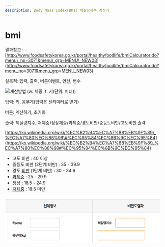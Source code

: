 ```yaml
---
description: Body Mass Index(BMI) 체질량지수 계산기
---
```


# bmi

결과참고 : [http://www.foodsafetykorea.go.kr/portal/healthyfoodlife/bmiCalcurator.do?menu\_no=3071&menu\_grp=MENU\_NEW03](http://www.foodsafetykorea.go.kr/portal/healthyfoodlife/bmiCalcurator.do?menu_no=3071&menu_grp=MENU_NEW03) 

실목적: 입력, 출력, 버튼이벤트, 연산, 변수 



![&#xACC4;&#xC0B0;&#xBC29;&#xBC95; \(w: &#xCCB4;&#xC911;, t: &#xD0A4;\(&#xB2E8;&#xC704;: &#xBBF8;&#xD130;\)\) ](https://wikimedia.org/api/rest_v1/media/math/render/svg/d35fa23e7874276c479fa6aef621c135be81af2c)



입력: 키, 몸무게\(입력은 센티미터로 받기\)  

버튼: 계산하기, 초기화 

출력: 체질량지수, 저체중/정상체중/과체중/경도비만/중등도비만/고도비만 출력 

[https://ko.wikipedia.org/wiki/%EC%B2%B4%EC%A7%88%EB%9F%89\_%EC%A7%80%EC%88%98\#%EC%95%84%EC%8B%9C%EC%95%84](https://ko.wikipedia.org/wiki/%EC%B2%B4%EC%A7%88%EB%9F%89_%EC%A7%80%EC%88%98#%EC%95%84%EC%8B%9C%EC%95%84)

* 고도 비만 : 40 이상
* 중등도 비만 \(2단계 비만\) : 35 - 39.9
* 경도 [비만](https://ko.wikipedia.org/wiki/%EB%B9%84%EB%A7%8C) \(1단계 비만\) : 30 - 34.9
* [과체중](https://ko.wikipedia.org/wiki/%EA%B3%BC%EC%B2%B4%EC%A4%91) : 25 - 29.9
* 정상 : 18.5 - 24.9
* [저체중](https://ko.wikipedia.org/wiki/%EC%A0%80%EC%B2%B4%EC%A4%91) : 18.5 미만



![&#xACB0;&#xACFC; &#xC608;&#xC2DC; &#xC774;&#xBBF8;&#xC9C0;](../.gitbook/assets/2019-05-20-11.55.38.png)



